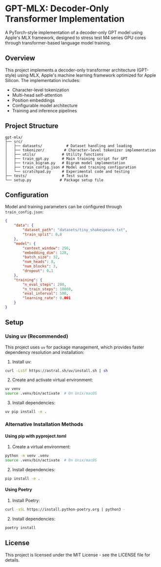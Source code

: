 # GPT-MLX: Decoder-Only Transformer Implementation

A PyTorch-style implementation of a decoder-only GPT model using Apple's MLX framework, designed to stress test M4 series GPU cores through transformer-based language model training.

## Overview

This project implements a decoder-only transformer architecture (GPT-style) using MLX, Apple's machine learning framework optimized for Apple Silicon. The implementation includes:

- Character-level tokenization
- Multi-head self-attention
- Position embeddings
- Configurable model architecture
- Training and inference pipelines

## Project Structure

```
gpt-mlx/
├── src/
│   ├── datasets/           # Dataset handling and loading
│   ├── tokenizer/         # Character-level tokenizer implementation
│   ├── utils/            # Utility functions
│   ├── train_gpt.py      # Main training script for GPT
│   ├── train_bigram.py   # Bigram model implementation
│   ├── train_config.json # Model and training configuration
│   └── scratchpad.py     # Experimental code and testing
├── tests/                # Test suite
└── setup.py             # Package setup file
```

## Configuration

Model and training parameters can be configured through `train_config.json`:

```json
{
    "data": {
        "dataset_path": "datasets/tiny_shakespeare.txt",
        "train_split": 0.8
    },
    "model": {
        "context_window": 256,
        "embedding_dim": 128,
        "batch_size": 32,
        "num_heads": 8,
        "num_blocks": 3,
        "dropout": 0.1
    },
    "training": {
        "n_eval_steps": 200,
        "n_train_steps": 10000,
        "eval_interval": 500,
        "learning_rate": 0.001
    }
}
```

## Setup

### Using uv (Recommended)

This project uses `uv` for package management, which provides faster dependency resolution and installation:

1. Install uv:
```bash
curl -LsSf https://astral.sh/uv/install.sh | sh
```

2. Create and activate virtual environment:
```bash
uv venv
source .venv/bin/activate  # On Unix/macOS
```

3. Install dependencies:
```bash
uv pip install -e .
```

### Alternative Installation Methods

#### Using pip with pyproject.toml

1. Create a virtual environment:
```bash
python -m venv .venv
source .venv/bin/activate  # On Unix/macOS
```

2. Install dependencies:
```bash
pip install -e .
```

#### Using Poetry

1. Install Poetry:
```bash
curl -sSL https://install.python-poetry.org | python3 -
```

2. Install dependencies:
```bash
poetry install
```


## License

This project is licensed under the MIT License - see the LICENSE file for details.
